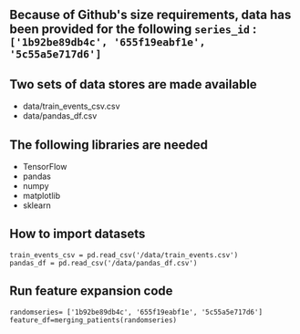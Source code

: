 ## Because of Github's size requirements, data has been provided for the following `series_id` : `['1b92be89db4c', '655f19eabf1e', '5c55a5e717d6']`

## Two sets of data stores are made available 
  <ul>
    <li> data/train_events_csv.csv </li>
    <li> data/pandas_df.csv </li>
  </ul>

## The following libraries are needed
<ul>
  <li> TensorFlow </li>
  <li> pandas </li>
  <li> numpy </li>
  <li> matplotlib </li>
  <li> sklearn </li>
</ul>

## How to import datasets
`train_events_csv = pd.read_csv('/data/train_events.csv')`
<br>
`pandas_df = pd.read_csv('/data/pandas_df.csv')`

## Run feature expansion code
`randomseries= ['1b92be89db4c', '655f19eabf1e', '5c55a5e717d6']`
<br>
`feature_df=merging_patients(randomseries)`
